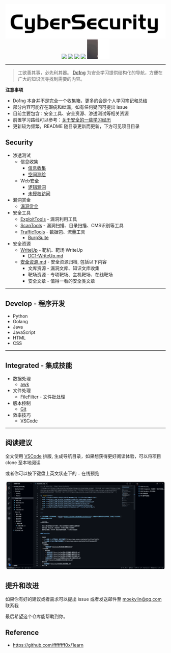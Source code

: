 <!-- # Security - Cyber Security Notes
![Categories](https://img.shields.io/badge/Categories-knowledge-orange) ![GitHub last commit](https://img.shields.io/github/last-commit/moekylin/Security) ![GitHub stars](https://img.shields.io/github/stars/moekylin/Security) ![GitHub repo size](https://img.shields.io/github/repo-size/moekylin/Security) -->

<p align=center>
  <img src="@attachment/images/banner/README.png" style="width:600px"><br>
  <img src=https://img.shields.io/badge/Categories-knowledge-orange>
  <img src=https://img.shields.io/github/last-commit/moekylin/Security>
  <img src=https://img.shields.io/github/stars/moekylin/Security>
  <img src=https://img.shields.io/github/repo-size/moekylin/Security>
  <img src="@attachment/images/banner/shimahara.gif" style="width:70px">
</p>

---

> 工欲善其事，必先利其器。 [Do1ng](https://github.com/moekylin/Security) 为安全学习提供结构化的导航，方便在广大的知识流寻找到需要的内容。

**注意事项**

- Do1ng 本身并不是完全一个收集箱，更多的会是个人学习笔记和总结
- 部分内容可能存在瑕疵和纰漏，如有任何疑问可提出 issue
- 目前主要包含：安全工具、安全资源、渗透测试等相关资源
- 前置学习路线可以参考：[关于安全的一些学习经历](https://www.yuque.com/moekylin/blog/figbfo)
- 更新较为频繁，README 随目录更新而更新，下方可见项目目录

## Security

- 渗透测试
  - 信息收集
    - [信息收集](Security/渗透测试/信息收集/信息收集.md)
    - [空间测绘](Security/渗透测试/信息收集/空间测绘.md)
  - Web安全
    - [逻辑漏洞](Security/渗透测试/Web安全/逻辑漏洞.md)
    - [未授权访问](Security/渗透测试/Web安全/未授权访问.md)
- 漏洞赏金
  - [漏洞赏金](Security/Web安全/漏洞赏金.md)
- 安全工具
  - [ExploitTools](Security/安全工具/ExploitTools/) - 漏洞利用工具
  - [ScanTools](Security/安全工具/ScanTools/) - 漏洞扫描、目录扫描、CMS识别等工具
  - [TrafficTools](Security/安全工具/TrafficTools/) - 数据包、流量工具
    - [BurpSuite](Security/安全工具/TrafficTools/BurpSuite.md)
- 安全资源
  - [WriteUp](Security/安全资源/WriteUp) - 靶机、靶场 WriteUp
    - [DC1-WriteUp.md](Security/安全资源/WriteUp/DC1-WriteUp.md)
  - [安全资源.md](Security/安全资源/安全资源.md) - 安全资源归档, 包括以下内容
    - 文库资源 - 漏洞文库、知识文库收集
    - 靶场资源 - 专项靶场、主机靶场、在线靶场
    - 安全文章 - 值得一看的安全类文章

---

## Develop - 程序开发

- Python
- Golang
- Java
- JavaScript
- HTML
- CSS

---

## Integrated - 集成技能

- 数据处理
  - [awk](Integrated/awk.md)
- 文件处理
  - [FileFilter](Integrated/FileFilter.md) - 文件批处理
- 版本控制
  - [Git](Integrated/Git.md)
- 效率技巧
  - [VSCode](Integrated/VSCode-Plan.md)

---

## 阅读建议

全文使用 [VSCode](https://azure.microsoft.com/zh-cn/products/visual-studio-code/) 排版, 生成导航目录，如果想获得更好阅读体验，可以将项目 clone 至本地阅读

或者你可以按下键盘上英文状态下的 `.` 在线预览

![README_1](@attachment/images/banner/README_1.png)

## 提升和改进

如果你有好的建议或者需求可以提出 issue 或者发送邮件至 moekylin@qq.com 联系我

最后希望这个仓库能帮助到你。

## Reference

- <https://github.com/ffffffff0x/1earn>
